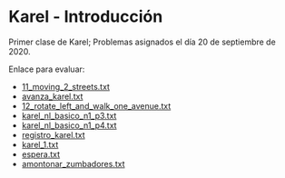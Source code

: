 # Karel - Introducción

Primer clase de Karel; Problemas asignados el día 20 de septiembre de 2020.

Enlace para evaluar:
- [11_moving_2_streets.txt](https://omegaup.com/arena/problem/11-Moving-2-streets/#problems/11-Moving-2-streets)
- [avanza_karel.txt](https://omegaup.com/arena/problem/Avanza-Karel-OMICHH/#problems)
- [12_rotate_left_and_walk_one_avenue.txt](https://omegaup.com/arena/problem/rotate-left-and-walk-one-avenue/#problems/rotate-left-and-walk-one-avenue)
- [karel_nl_basico_n1_p3.txt](https://omegaup.com/arena/problem/Karel-NL-Basico-N1_p3/#problems)
- [karel_nl_basico_n1_p4.txt](https://omegaup.com/arena/problem/Karel-NL-Basico-N1_P4/#problems)
- [registro_karel.txt](https://omegaup.com/arena/problem/Registro-Karel/#problems)
- [karel_1.txt](https://omegaup.com/arena/problem/Karel-1/#problems)
- [espera.txt](https://omegaup.com/arena/problem/Espera/#problems)
- [amontonar_zumbadores.txt](https://www.cmirg.com/karelotitlan/Pantallas/Problema.aspx?id=12888)
